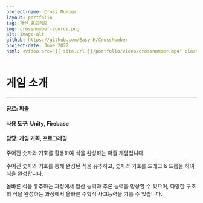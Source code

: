 ```yaml
---
project-name: Cross Number
layout: portfolio
tag: 개인 프로젝트
img: crossnumber-source.png
alt: image-alt
github: https://github.com/Easy-H/CrossNumber
project-date: June 2022
html: <video src="{{ site.url }}/portfolio/video/crossnumber.mp4" class="img-responsive img-centered" controls></video>
---
```

# 게임 소개
---
#### 장르: 퍼즐
#### 사용 도구: Unity, Firebase
#### 담당: 게임 기획, 프로그래밍


주어진 숫자와 기호를 활용하여 식을 완성하는 퍼즐 게임입니다.

주어진 숫자와 기호를 통해 완성된 식을 유추하고, 숫자와 기호를 드래그 & 드롭을 하여 식을 완성합니다.

올바른 식을 유추하는 과정에서 암산 능력과 추론 능력을 향상할 수 있으며, 다양한 구조의 식을 완성하는 과정에서 올바른 수학적 사고능력을 기를 수 있습니다.
